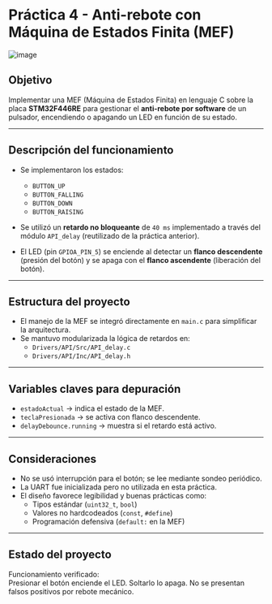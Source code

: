 # Práctica 4 - Anti-rebote con Máquina de Estados Finita (MEF)
![image](https://github.com/user-attachments/assets/1110e428-d576-4b59-8dfc-e2f6867fc3a8)

##  Objetivo

Implementar una MEF (Máquina de Estados Finita) en lenguaje C sobre la placa **STM32F446RE** para gestionar el **anti-rebote por software** de un pulsador, encendiendo o apagando un LED en función de su estado.

---

##  Descripción del funcionamiento

- Se implementaron los estados:
  - `BUTTON_UP`  
  - `BUTTON_FALLING`  
  - `BUTTON_DOWN`  
  - `BUTTON_RAISING`

- Se utilizó un **retardo no bloqueante** de `40 ms` implementado a través del módulo `API_delay` (reutilizado de la práctica anterior).
  
- El LED (pin `GPIOA_PIN_5`) se enciende al detectar un **flanco descendente** (presión del botón) y se apaga con el **flanco ascendente** (liberación del botón).

---

##  Estructura del proyecto

- El manejo de la MEF se integró directamente en `main.c` para simplificar la arquitectura.
- Se mantuvo modularizada la lógica de retardos en:
  - `Drivers/API/Src/API_delay.c`
  - `Drivers/API/Inc/API_delay.h`

---

##  Variables claves para depuración

- `estadoActual` → indica el estado de la MEF.
- `teclaPresionada` → se activa con flanco descendente.
- `delayDebounce.running` → muestra si el retardo está activo.

---

##  Consideraciones

- No se usó interrupción para el botón; se lee mediante sondeo periódico.
- La UART fue inicializada pero no utilizada en esta práctica.
- El diseño favorece legibilidad y buenas prácticas como:
  - Tipos estándar (`uint32_t`, `bool`)
  - Valores no hardcodeados (`const`, `#define`)
  - Programación defensiva (`default:` en la MEF)

---

##  Estado del proyecto

 Funcionamiento verificado:  
Presionar el botón enciende el LED. Soltarlo lo apaga. No se presentan falsos positivos por rebote mecánico.
